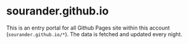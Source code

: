 # sourander.github.io

This is an entry portal for all Github Pages site within this account (`sourander.github.io/*`). The data is fetched and updated every night.